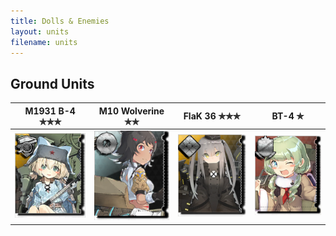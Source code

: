 ```yaml
---
title: Dolls & Enemies
layout: units
filename: units
---
```


## Ground Units

|M1931 B-4 ✯✯✯                              |M10 Wolverine ✯✯|FlaK 36 ✯✯✯                      |BT-4 ✯                      |
|-------------------------------|-------------------------------|-------------------------------|-------------------------------|
|![enter image description here](/assets/img/dolls/m1931b4/list_preview.png)|![enter image description here](/assets/img/dolls/m10wolverine/list_preview.png )|![enter image description here](/assets/img/dolls/flak36/list_preview.png )|![enter image description here](/assets/img/dolls/bt4/list_preview.png )
